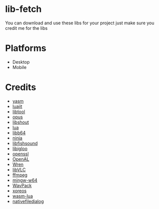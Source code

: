  # lib-fetch
 You can download and use these libs for your project just make sure you credit me for the libs 
 # Platforms  
 - Desktop
 - Mobile
 # Credits 
 - [yasm](https://yasm.tortall.net) 
 - [luajit](https://luajit.org) 
 - [libtool](https://www.gnu.org/software/libtool/) 
 - [opus](https://opus-codec.org) 
 - [libshout](https://www.icecast.org)
 - [lua](https://www.lua.org) 
 - [libb64](https://libb64.sourceforge.net) 
 - [ninja](https://ninja-build.org) 
 - [libfishsound](https://www.xiph.org/fishsound/) 
 - [libigloo](https://icecast.org/) 
 - [openssl](https://www.openssl.org/) 
 - [OpenAL](https://www.openal.org/) 
 - [Wren](https://wren.io) 
 - [libVLC](https://www.videolan.org/)
 - [ffmpeg](https://ffmpeg.org/) 
 - [mingw-w64](https://www.mingw-w64.org/)
 - [WavPack](https://www.wavpack.com/) 
 - [xoreos](https://github.com/xoreos/xoreos)  
 - [wasm-lua](https://github.com/bwrsandman/wasm_lua)     
 - [nativefiledialog](https://github.com/mlabbe/nativefiledialog)